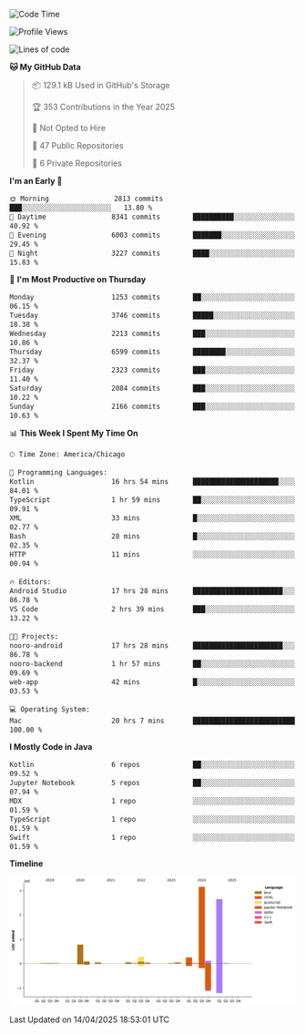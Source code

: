 <!--START_SECTION:waka-->
![Code Time](http://img.shields.io/badge/Code%20Time-1%2C215%20hrs%2028%20mins-blue)

![Profile Views](http://img.shields.io/badge/Profile%20Views-7-blue)

![Lines of code](https://img.shields.io/badge/From%20Hello%20World%20I%27ve%20Written-7.5%20million%20lines%20of%20code-blue)

**🐱 My GitHub Data** 

> 📦 129.1 kB Used in GitHub's Storage 
 > 
> 🏆 353 Contributions in the Year 2025
 > 
> 🚫 Not Opted to Hire
 > 
> 📜 47 Public Repositories 
 > 
> 🔑 6 Private Repositories 
 > 
**I'm an Early 🐤** 

```text
🌞 Morning                2813 commits        ███░░░░░░░░░░░░░░░░░░░░░░   13.80 % 
🌆 Daytime                8341 commits        ██████████░░░░░░░░░░░░░░░   40.92 % 
🌃 Evening                6003 commits        ███████░░░░░░░░░░░░░░░░░░   29.45 % 
🌙 Night                  3227 commits        ████░░░░░░░░░░░░░░░░░░░░░   15.83 % 
```
📅 **I'm Most Productive on Thursday** 

```text
Monday                   1253 commits        ██░░░░░░░░░░░░░░░░░░░░░░░   06.15 % 
Tuesday                  3746 commits        █████░░░░░░░░░░░░░░░░░░░░   18.38 % 
Wednesday                2213 commits        ███░░░░░░░░░░░░░░░░░░░░░░   10.86 % 
Thursday                 6599 commits        ████████░░░░░░░░░░░░░░░░░   32.37 % 
Friday                   2323 commits        ███░░░░░░░░░░░░░░░░░░░░░░   11.40 % 
Saturday                 2084 commits        ███░░░░░░░░░░░░░░░░░░░░░░   10.22 % 
Sunday                   2166 commits        ███░░░░░░░░░░░░░░░░░░░░░░   10.63 % 
```


📊 **This Week I Spent My Time On** 

```text
🕑︎ Time Zone: America/Chicago

💬 Programming Languages: 
Kotlin                   16 hrs 54 mins      █████████████████████░░░░   84.01 % 
TypeScript               1 hr 59 mins        ██░░░░░░░░░░░░░░░░░░░░░░░   09.91 % 
XML                      33 mins             █░░░░░░░░░░░░░░░░░░░░░░░░   02.77 % 
Bash                     28 mins             █░░░░░░░░░░░░░░░░░░░░░░░░   02.35 % 
HTTP                     11 mins             ░░░░░░░░░░░░░░░░░░░░░░░░░   00.94 % 

🔥 Editors: 
Android Studio           17 hrs 28 mins      ██████████████████████░░░   86.78 % 
VS Code                  2 hrs 39 mins       ███░░░░░░░░░░░░░░░░░░░░░░   13.22 % 

🐱‍💻 Projects: 
nooro-android            17 hrs 28 mins      ██████████████████████░░░   86.78 % 
nooro-backend            1 hr 57 mins        ██░░░░░░░░░░░░░░░░░░░░░░░   09.69 % 
web-app                  42 mins             █░░░░░░░░░░░░░░░░░░░░░░░░   03.53 % 

💻 Operating System: 
Mac                      20 hrs 7 mins       █████████████████████████   100.00 % 
```

**I Mostly Code in Java** 

```text
Kotlin                   6 repos             ██░░░░░░░░░░░░░░░░░░░░░░░   09.52 % 
Jupyter Notebook         5 repos             ██░░░░░░░░░░░░░░░░░░░░░░░   07.94 % 
MDX                      1 repo              ░░░░░░░░░░░░░░░░░░░░░░░░░   01.59 % 
TypeScript               1 repo              ░░░░░░░░░░░░░░░░░░░░░░░░░   01.59 % 
Swift                    1 repo              ░░░░░░░░░░░░░░░░░░░░░░░░░   01.59 % 
```



**Timeline**

![Lines of Code chart](https://raw.githubusercontent.com/phanijsp/phanijsp/main/assets/bar_graph.png)


 Last Updated on 14/04/2025 18:53:01 UTC
<!--END_SECTION:waka-->
